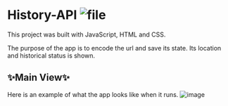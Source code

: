 # History-API ![file](https://github.com/DarielEGM/History-API/assets/123778387/02cdec2d-6e07-4a84-b0f4-c57cfffa73fd)
This project was built with JavaScript, HTML and CSS.

The purpose of the app is to encode the url and save its state. Its location and historical status is shown.

## ✨**Main View**✨

Here is an example of what the app looks like when it runs.
![image](https://github.com/DarielEGM/History-API/assets/123778387/9ef672c7-e763-45e9-a2af-891626bb2213)

